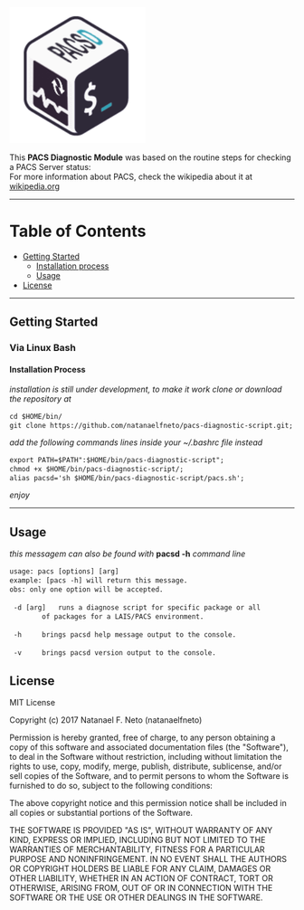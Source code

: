 <p align="left">
  <a href="#">
    <img alt="picture_archiving_and_communication_system-diagnostic-script-logo" src="https://raw.githubusercontent.com/natanaelfneto/pacs-diagnostic-script/master/assets/img/pacsd-image-logo.png" width="240"/>
  </a>
</p>

This **PACS Diagnostic Module** was based on the routine steps for checking a PACS Server status:\
For more information about PACS, check the wikipedia about it at [wikipedia.org](https://en.wikipedia.org/wiki/Picture_archiving_and_communication_system)
***
# Table of Contents
* [Getting Started](#getting-started)
    * [Installation process](#installation-process)
    * [Usage](#usage)
* [License](#license)
***
## Getting Started
### Via Linux Bash
#### Installation Process
_installation is still under development, to make it work_
_clone or download the repository at_
```Shell
cd $HOME/bin/
git clone https://github.com/natanaelfneto/pacs-diagnostic-script.git;
```
_add the following commands lines inside your ~/.bashrc file instead_
```Shell
export PATH=$PATH":$HOME/bin/pacs-diagnostic-script";
chmod +x $HOME/bin/pacs-diagnostic-script/;
alias pacsd='sh $HOME/bin/pacs-diagnostic-script/pacs.sh';
```
_enjoy_
***
## Usage
_this messagem can also be found with_ **pacsd -h** _command line_
```
usage: pacs [options] [arg]
example: [pacs -h] will return this message.
obs: only one option will be accepted.

 -d [arg]	runs a diagnose script for specific package or all
 		of packages for a LAIS/PACS environment.

 -h		brings pacsd help message output to the console.

 -v		brings pacsd version output to the console.
```
## License
MIT License

Copyright (c) 2017 Natanael F. Neto (natanaelfneto)

Permission is hereby granted, free of charge, to any person obtaining a copy
of this software and associated documentation files (the "Software"), to deal
in the Software without restriction, including without limitation the rights
to use, copy, modify, merge, publish, distribute, sublicense, and/or sell
copies of the Software, and to permit persons to whom the Software is
furnished to do so, subject to the following conditions:

The above copyright notice and this permission notice shall be included in all
copies or substantial portions of the Software.

THE SOFTWARE IS PROVIDED "AS IS", WITHOUT WARRANTY OF ANY KIND, EXPRESS OR
IMPLIED, INCLUDING BUT NOT LIMITED TO THE WARRANTIES OF MERCHANTABILITY,
FITNESS FOR A PARTICULAR PURPOSE AND NONINFRINGEMENT. IN NO EVENT SHALL THE
AUTHORS OR COPYRIGHT HOLDERS BE LIABLE FOR ANY CLAIM, DAMAGES OR OTHER
LIABILITY, WHETHER IN AN ACTION OF CONTRACT, TORT OR OTHERWISE, ARISING FROM,
OUT OF OR IN CONNECTION WITH THE SOFTWARE OR THE USE OR OTHER DEALINGS IN THE
SOFTWARE.
